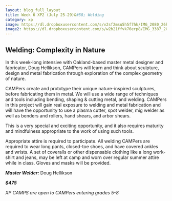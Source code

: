 ```yaml
---
layout: blog_full_layout
title: Week 6 XP2 (July 25-29)&#58; Welding
category: xp
image: https://dl.dropboxusercontent.com/s/v2sf2msu5h5f7hk/IMG_2080_26k.jpg?dl=0
image2: https://dl.dropboxusercontent.com/s/w2b21ffvk76erp8/IMG_3387_20k.jpg?dl=0
---
```


## Welding: Complexity in Nature


In this week-long intensive with Oakland-based master metal designer and fabricator, Doug Hellikson, CAMPers will learn and think about sculpture, design and metal fabrication through exploration of the complex geometry of nature.

CAMPers create and prototype their unique nature-inspired sculptures, before fabricating them in metal. We will use a wide range of techniques and tools including bending, shaping & cutting metal, and welding. CAMPers in this project will gain real exposure to welding and metal fabrication and will have the opportunity to use a plasma cutter, spot welder, mig welder as well as benders and rollers, hand shears, and arbor shears.

This is a very special and exciting opportunity, and it also requires maturity and mindfulness appropriate to the work of using such tools.

Appropriate attire is required to participate. All welding CAMPers are required to wear long pants, closed-toe shoes, and have covered ankles and wrists. A set of coveralls or other dispensable clothing like a long work-shirt and jeans, may be left at camp and worn over regular summer attire while in class. Gloves and masks will be provided.

**_Master Welder:_** Doug Hellikson

**_$475_**

*XP CAMPS are open to CAMPers entering grades 5-8*

